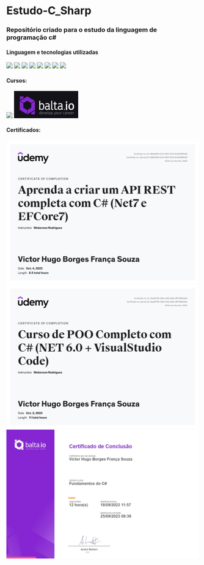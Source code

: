 # Estudo-C_Sharp
<h3>Repositório criado para o estudo da linguagem de programação c#</h3>

<h4>Linguagem e tecnologias utilizadas</h4>
<div>
  <img src="https://img.shields.io/badge/.NET-5C2D91?style=for-the-badge&logo=.net&logoColor=white">
  <img src="https://img.shields.io/badge/c%23-%23239120.svg?style=for-the-badge&logo=c-sharp&logoColor=white">
  <img src="https://img.shields.io/badge/html5-%23E34F26.svg?style=for-the-badge&logo=html5&logoColor=white">
  <img src="https://img.shields.io/badge/css3-%231572B6.svg?style=for-the-badge&logo=css3&logoColor=white">  
  <img src="https://img.shields.io/badge/javascript-%23323330.svg?style=for-the-badge&logo=javascript&logoColor=%23F7DF1E">
  <img src="https://img.shields.io/badge/bootstrap-%238511FA.svg?style=for-the-badge&logo=bootstrap&logoColor=white">
  <img src="https://img.shields.io/badge/Microsoft%20SQL%20Server-CC2927?style=for-the-badge&logo=microsoft%20sql%20server&logoColor=white">
  <img src="https://img.shields.io/badge/postgres-%23316192.svg?style=for-the-badge&logo=postgresql&logoColor=white"> 
</div>

<h4>Cursos:</h4>
  <img src="https://img.shields.io/badge/Udemy-A435F0?style=for-the-badge&logo=Udemy&logoColor=white">
  <img src="https://github.com/victorhbfsouza/Estudo-C_Sharp/blob/main/baltaIO/Balta.jpeg">

<h4>Certificados:</h4>
<div>
    <img src="https://github.com/victorhbfsouza/Estudo-C_Sharp/blob/main/Certificados/Udemy%20API.jpg"> 
    <img src="https://github.com/victorhbfsouza/Estudo-C_Sharp/blob/main/Certificados/Udemy%20POO.jpg"> 
    <img src="https://github.com/victorhbfsouza/Estudo-C_Sharp/blob/main/Certificados/Balta%20Fundamentos.jpeg"> 
</div>
